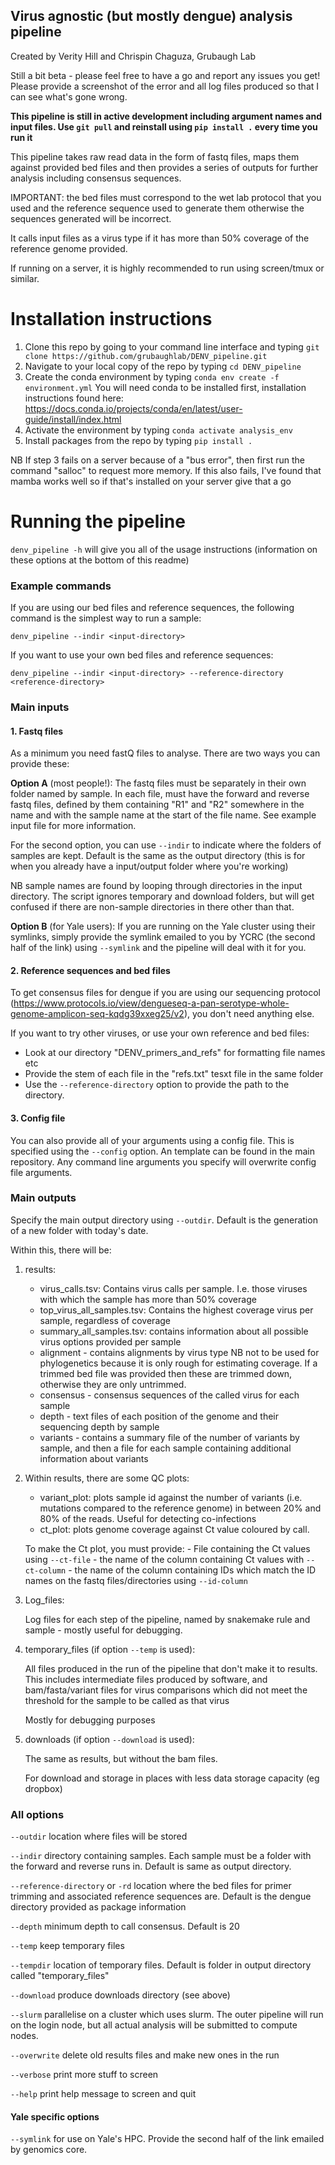 ## Virus agnostic (but mostly dengue) analysis pipeline

Created by Verity Hill and Chrispin Chaguza, Grubaugh Lab

Still a bit beta - please feel free to have a go and report any issues you get! Please provide a screenshot of the error and all log files produced so that I can see what's gone wrong.

**This pipeline is still in active development including argument names and input files. Use ```git pull``` and reinstall using ```pip install .``` every time you run it**

This pipeline takes raw read data in the form of fastq files, maps them against provided bed files and then provides a series of outputs for further analysis including consensus sequences. 

IMPORTANT: the bed files must correspond to the wet lab protocol that you used and the reference sequence used to generate them otherwise the sequences generated will be incorrect. 

It calls input files as a virus type if it has more than 50% coverage of the reference genome provided.

If running on a server, it is highly recommended to run using screen/tmux or similar.

# Installation instructions

1. Clone this repo by going to your command line interface and typing ```git clone https://github.com/grubaughlab/DENV_pipeline.git```
2. Navigate to your local copy of the repo by typing ```cd DENV_pipeline```
3. Create the conda environment by typing ```conda env create -f environment.yml``` You will need conda to be installed first, installation instructions found here: https://docs.conda.io/projects/conda/en/latest/user-guide/install/index.html
4. Activate the environment by typing ```conda activate analysis_env```
5. Install packages from the repo by typing ```pip install .```


NB If step 3 fails on a server because of a "bus error", then first run the command "salloc" to request more memory. If this also fails, I've found that mamba works well so if that's installed on your server give that a go

# Running the pipeline

```denv_pipeline -h``` will give you all of the usage instructions (information on these options at the bottom of this readme)


### Example commands

If you are using our bed files and reference sequences, the following command is the simplest way to run a sample:

```denv_pipeline --indir <input-directory>```

If you want to use your own bed files and reference sequences:

```denv_pipeline --indir <input-directory> --reference-directory <reference-directory>```

### Main inputs


#### 1. Fastq files
As a minimum you need fastQ files to analyse. There are two ways you can provide these:

**Option A** (most people!): The fastq files must be separately in their own folder named by sample. In each file, must have the forward and reverse fastq files, defined by them containing "R1" and "R2" somewhere in the name and with the sample name at the start of the file name. See example input file for more information.

For the second option, you can use ``--indir`` to indicate where the folders of samples are kept. Default is the same as the output directory (this is for when you already have a input/output folder where you're working)

NB sample names are found by looping through directories in the input directory. The script ignores temporary and download folders, but will get confused if there are non-sample directories in there other than that.

**Option B** (for Yale users): If you are running on the Yale cluster using their symlinks, simply provide the symlink emailed to you by YCRC (the second half of the link) using ``--symlink`` and the pipeline will deal with it for you.


#### 2. Reference sequences and bed files
To get consensus files for dengue if you are using our sequencing protocol (https://www.protocols.io/view/dengueseq-a-pan-serotype-whole-genome-amplicon-seq-kqdg39xxeg25/v2), you don't need anything else. 

If you want to try other viruses, or use your own reference and bed files:

- Look at our directory "DENV_primers_and_refs" for formatting file names etc
- Provide the stem of each file in the "refs.txt" tesxt file in the same folder
- Use the ``--reference-directory`` option to provide the path to the directory. 


#### 3. Config file
You can also provide all of your arguments using a config file. This is specified using the ```--config``` option. An template can be found in the main repository. Any command line arguments you specify will overwrite config file arguments.


### Main outputs

Specify the main output directory using ``--outdir``. Default is the generation of a new folder with today's date.

Within this, there will be:

1. results:
	- virus_calls.tsv: Contains virus calls per sample. I.e. those viruses with which the sample has more than 50% coverage
	- top_virus_all_samples.tsv: Contains the highest coverage virus per sample, regardless of coverage
	- summary_all_samples.tsv: contains information about all possible virus options provided per sample
	- alignment - contains alignments by virus type NB not to be used for phylogenetics because it is only rough for estimating coverage. If a trimmed bed file was provided then these are trimmed down, otherwise they are only untrimmed.
	- consensus - consensus sequences of the called virus for each sample
	- depth - text files of each position of the genome and their sequencing depth by sample
	- variants - contains a summary file of the number of variants by sample, and then a file for each sample containing additional information about variants

2.  Within results, there are some QC plots:

	- variant_plot: plots sample id against the number of variants (i.e. mutations compared to the reference genome) in between 20% and 80% of the reads. Useful for detecting co-infections
	- ct_plot: plots genome coverage against Ct value coloured by call.
	
	 To make the Ct plot, you must provide:
	 	- File containing the Ct values using ``--ct-file``
	 	- the name of the column containing Ct values with ``--ct-column``
	 	- the name of the column containing IDs which match the ID names on the fastq files/directories using ``--id-column``

3. Log_files:

	Log files for each step of the pipeline, named by snakemake rule and sample - mostly useful for debugging.


4. temporary_files (if option ``--temp`` is used):

	All files produced in the run of the pipeline that don't make it to results.
	This includes intermediate files produced by software, and bam/fasta/variant files for virus comparisons which did not meet the threshold for the sample to be called as that virus
	
	Mostly for debugging purposes
	
5. downloads (if option ``--download`` is used):

	The same as results, but without the bam files. 
	
	For download and storage in places with less data storage capacity (eg dropbox)
	




### All options

``--outdir`` location where files will be stored

``--indir`` directory containing samples. Each sample must be a folder with the forward and reverse runs in. Default is same as output directory.


``--reference-directory`` or ``-rd`` location where the bed files for primer trimming and associated reference sequences are. Default is the dengue directory provided as package information

``--depth`` minimum depth to call consensus. Default is 20


``--temp`` keep temporary files

``--tempdir`` location of temporary files. Default is folder in output directory called "temporary_files"

``--download`` produce downloads directory (see above)

``--slurm`` parallelise on a cluster which uses slurm. The outer pipeline will run on the login node, but all actual analysis will be submitted to compute nodes.


``--overwrite`` delete old results files and make new ones in the run

``--verbose`` print more stuff to screen

``--help`` print help message to screen and quit


#### Yale specific options

``--symlink`` for use on Yale's HPC. Provide the second half of the link emailed by genomics core. 

    
    
